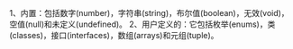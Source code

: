 1、内置：包括数字(number)，字符串(string)，布尔值(boolean)，无效(void)，空值(null)和未定义(undefined)。
2、用户定义的：它包括枚举(enums)，类(classes)，接口(interfaces)，数组(arrays)和元组(tuple)。

